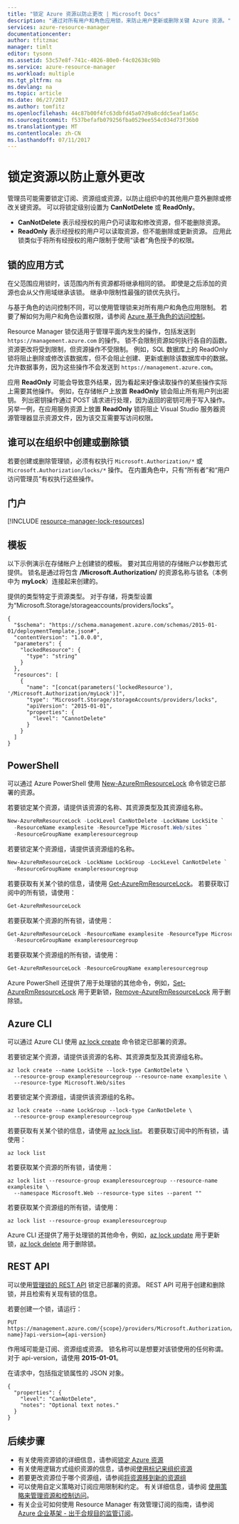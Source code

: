 ```yaml
---
title: "锁定 Azure 资源以防止更改 | Microsoft Docs"
description: "通过对所有用户和角色应用锁，来防止用户更新或删除关键 Azure 资源。"
services: azure-resource-manager
documentationcenter: 
author: tfitzmac
manager: timlt
editor: tysonn
ms.assetid: 53c57e8f-741c-4026-80e0-f4c02638c98b
ms.service: azure-resource-manager
ms.workload: multiple
ms.tgt_pltfrm: na
ms.devlang: na
ms.topic: article
ms.date: 06/27/2017
ms.author: tomfitz
ms.openlocfilehash: 44c87b00f4fc63dbfd45a07d9a8cddc5eaf1a65c
ms.sourcegitcommit: f537befafb079256fba0529ee554c034d73f36b0
ms.translationtype: MT
ms.contentlocale: zh-CN
ms.lasthandoff: 07/11/2017
---
```

# <a name="lock-resources-to-prevent-unexpected-changes"></a>锁定资源以防止意外更改 
管理员可能需要锁定订阅、资源组或资源，以防止组织中的其他用户意外删除或修改关键资源。 可以将锁定级别设置为 **CanNotDelete** 或 **ReadOnly**。 

* **CanNotDelete** 表示经授权的用户仍可读取和修改资源，但不能删除资源。 
* **ReadOnly** 表示经授权的用户可以读取资源，但不能删除或更新资源。 应用此锁类似于将所有经授权的用户限制于使用“读者”角色授予的权限。 

## <a name="how-locks-are-applied"></a>锁的应用方式

在父范围应用锁时，该范围内所有资源都将继承相同的锁。 即使是之后添加的资源也会从父作用域继承该锁。 继承中限制性最强的锁优先执行。

与基于角色的访问控制不同，可以使用管理锁来对所有用户和角色应用限制。 若要了解如何为用户和角色设置权限，请参阅 [Azure 基于角色的访问控制](../active-directory/role-based-access-control-configure.md)。

Resource Manager 锁仅适用于管理平面内发生的操作，包括发送到 `https://management.azure.com` 的操作。 锁不会限制资源如何执行各自的函数。 资源更改将受到限制，但资源操作不受限制。 例如，SQL 数据库上的 ReadOnly 锁将阻止删除或修改该数据库，但不会阻止创建、更新或删除该数据库中的数据。 允许数据事务，因为这些操作不会发送到 `https://management.azure.com`。

应用 **ReadOnly** 可能会导致意外结果，因为看起来好像读取操作的某些操作实际上需要其他操作。 例如，在存储帐户上放置 **ReadOnly** 锁会阻止所有用户列出密钥。 列出密钥操作通过 POST 请求进行处理，因为返回的密钥可用于写入操作。 另举一例，在应用服务资源上放置 **ReadOnly** 锁将阻止 Visual Studio 服务器资源管理器显示资源文件，因为该交互需要写访问权限。

## <a name="who-can-create-or-delete-locks-in-your-organization"></a>谁可以在组织中创建或删除锁
若要创建或删除管理锁，必须有权执行 `Microsoft.Authorization/*` 或 `Microsoft.Authorization/locks/*` 操作。 在内置角色中，只有“所有者”和“用户访问管理员”有权执行这些操作。

## <a name="portal"></a>门户
[!INCLUDE [resource-manager-lock-resources](../../includes/resource-manager-lock-resources.md)]

## <a name="template"></a>模板
以下示例演示在存储帐户上创建锁的模板。 要对其应用锁的存储帐户以参数形式提供。 锁名是通过将包含 **/Microsoft.Authorization/** 的资源名称与锁名（本例中为 **myLock**）连接起来创建的。

提供的类型特定于资源类型。 对于存储，将类型设置为“Microsoft.Storage/storageaccounts/providers/locks”。

    {
      "$schema": "https://schema.management.azure.com/schemas/2015-01-01/deploymentTemplate.json#",
      "contentVersion": "1.0.0.0",
      "parameters": {
        "lockedResource": {
          "type": "string"
        }
      },
      "resources": [
        {
          "name": "[concat(parameters('lockedResource'), '/Microsoft.Authorization/myLock')]",
          "type": "Microsoft.Storage/storageAccounts/providers/locks",
          "apiVersion": "2015-01-01",
          "properties": {
            "level": "CannotDelete"
          }
        }
      ]
    }

## <a name="powershell"></a>PowerShell
可以通过 Azure PowerShell 使用 [New-AzureRmResourceLock](/powershell/module/azurerm.resources/new-azurermresourcelock) 命令锁定已部署的资源。

若要锁定某个资源，请提供该资源的名称、其资源类型及其资源组名称。

```powershell
New-AzureRmResourceLock -LockLevel CanNotDelete -LockName LockSite `
  -ResourceName examplesite -ResourceType Microsoft.Web/sites `
  -ResourceGroupName exampleresourcegroup
```

若要锁定某个资源组，请提供该资源组的名称。

```powershell
New-AzureRmResourceLock -LockName LockGroup -LockLevel CanNotDelete `
  -ResourceGroupName exampleresourcegroup
```

若要获取有关某个锁的信息，请使用 [Get-AzureRmResourceLock](/powershell/module/azurerm.resources/get-azurermresourcelock)。 若要获取订阅中的所有锁，请使用：

```powershell
Get-AzureRmResourceLock
```

若要获取某个资源的所有锁，请使用：

```powershell
Get-AzureRmResourceLock -ResourceName examplesite -ResourceType Microsoft.Web/sites `
  -ResourceGroupName exampleresourcegroup
```

若要获取某个资源组的所有锁，请使用：

```powershell
Get-AzureRmResourceLock -ResourceGroupName exampleresourcegroup
```

Azure PowerShell 还提供了用于处理锁的其他命令，例如，[Set-AzureRmResourceLock](/powershell/module/azurerm.resources/set-azurermresourcelock) 用于更新锁，[Remove-AzureRmResourceLock](/powershell/module/azurerm.resources/remove-azurermresourcelock) 用于删除锁。

## <a name="azure-cli"></a>Azure CLI

可以通过 Azure CLI 使用 [az lock create](/cli/azure/lock#create) 命令锁定已部署的资源。

若要锁定某个资源，请提供该资源的名称、其资源类型及其资源组名称。

```azurecli
az lock create --name LockSite --lock-type CanNotDelete \
  --resource-group exampleresourcegroup --resource-name examplesite \
  --resource-type Microsoft.Web/sites
```

若要锁定某个资源组，请提供该资源组的名称。

```azurecli
az lock create --name LockGroup --lock-type CanNotDelete \
  --resource-group exampleresourcegroup
```

若要获取有关某个锁的信息，请使用 [az lock list](/cli/azure/lock#list)。 若要获取订阅中的所有锁，请使用：

```azurecli
az lock list
```

若要获取某个资源的所有锁，请使用：

```azurecli
az lock list --resource-group exampleresourcegroup --resource-name examplesite \
  --namespace Microsoft.Web --resource-type sites --parent ""
```

若要获取某个资源组的所有锁，请使用：

```azurecli
az lock list --resource-group exampleresourcegroup
```

Azure CLI 还提供了用于处理锁的其他命令，例如，[az lock update](/cli/azure/lock#update) 用于更新锁，[az lock delete](/cli/azure/lock#delete) 用于删除锁。

## <a name="rest-api"></a>REST API
可以使用[管理锁的 REST API](https://docs.microsoft.com/rest/api/resources/managementlocks) 锁定已部署的资源。 REST API 可用于创建和删除锁，并且检索有关现有锁的信息。

若要创建一个锁，请运行：

    PUT https://management.azure.com/{scope}/providers/Microsoft.Authorization/locks/{lock-name}?api-version={api-version}

作用域可能是订阅、资源组或资源。 锁名称可以是想要对该锁使用的任何称谓。 对于 api-version，请使用 **2015-01-01**。

在请求中，包括指定锁属性的 JSON 对象。

    {
      "properties": {
        "level": "CanNotDelete",
        "notes": "Optional text notes."
      }
    } 

## <a name="next-steps"></a>后续步骤
* 有关使用资源锁的详细信息，请参阅[锁定 Azure 资源](http://blogs.msdn.com/b/cloud_solution_architect/archive/2015/06/18/lock-down-your-azure-resources.aspx)
* 有关使用逻辑方式组织资源的信息，请参阅[使用标记来组织资源](resource-group-using-tags.md)
* 若要更改资源位于哪个资源组，请参阅[将资源移到新的资源组](resource-group-move-resources.md)
* 可以使用自定义策略对订阅应用限制和约定。 有关详细信息，请参阅 [使用策略来管理资源和控制访问](resource-manager-policy.md)。
* 有关企业可如何使用 Resource Manager 有效管理订阅的指南，请参阅 [Azure 企业基架 - 出于合规目的监管订阅](resource-manager-subscription-governance.md)。

